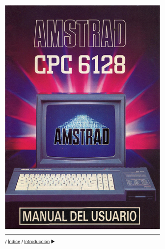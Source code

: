 ![](png/portada.jpg)

***

 /  [Índice](0.03.-Contenido)  /   [Introducción](0.01.-Introducción) &#9654;

